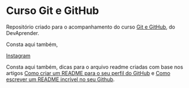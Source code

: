 # Curso Git e GitHub

Repositório criado para o acompanhamento do curso [Git e GitHub](https://www.youtube.com/watch?v=kB5e-gTAl_s), do DevAprender.

Consta aqui também, 

[Instagram  ](https://www.instagram.com/p/CjklARtPKQY/?igsh=MTZtb3ZqYng1cnhobA==)

Consta aqui também, dicas para o arquivo readme criadas com base nos artigos [Como criar um README para o seu perfil do GitHub](https://www.alura.com.br/artigos/como-criar-um-readme-para-seu-perfil-github) e [Como escrever um README incrível no seu Github](https://www.alura.com.br/artigos/escrever-bom-readme).
